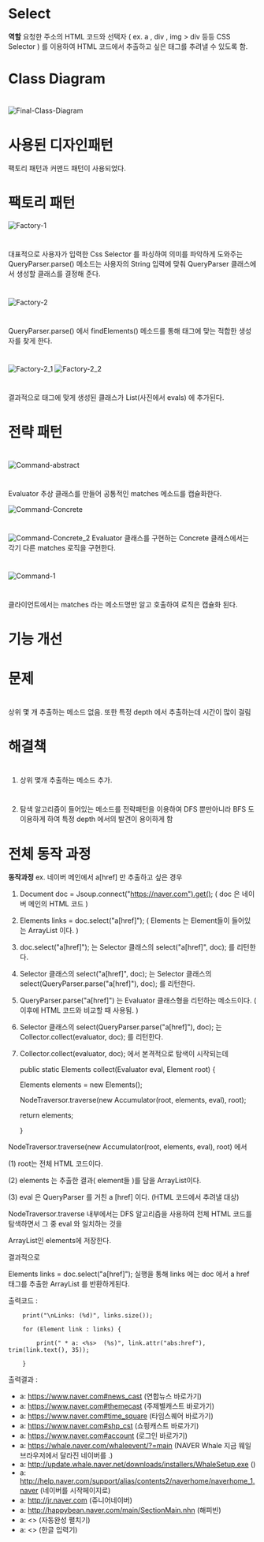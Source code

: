 # Select 

**역할** 요청한 주소의 HTML 코드와 선택자 ( ex. a , div , img > div 등등 CSS Selector ) 를 이용하여 HTML 코드에서 추출하고 싶은 태그를 추려낼 수 있도록 함.

# Class Diagram 
#
![Final-Class-Diagram](https://user-images.githubusercontent.com/57391270/69909778-854cf900-1443-11ea-9e72-a9d8def3975c.jpg)
#
# 사용된 디자인패턴

팩토리 패턴과 커맨드 패턴이 사용되었다.

# 팩토리 패턴

![Factory-1](https://user-images.githubusercontent.com/57391270/69908493-11ecbc80-142e-11ea-8c9a-8f635bbacb56.JPG)
#
대표적으로 사용자가 입력한 Css Selector 를 파싱하여 의미를 파악하게 도와주는
QueryParser.parse() 메소드는 사용자의 String 입력에 맞춰 QueryParser 
클래스에서 생성할 클래스를 결정해 준다.  
#
  
![Factory-2](https://user-images.githubusercontent.com/57391270/69908501-3c3e7a00-142e-11ea-967f-84c63683ddc1.JPG)
#
QueryParser.parse() 에서 findElements() 메소드를 통해 태그에 맞는
적합한 생성자를 찾게 한다.
#
#
![Factory-2_1](https://user-images.githubusercontent.com/57391270/69908508-537d6780-142e-11ea-9c43-8cb8bfb07fd5.JPG)
![Factory-2_2](https://user-images.githubusercontent.com/57391270/69908510-61cb8380-142e-11ea-9b24-c611d7d62b7d.JPG)
#
결과적으로 태그에 맞게 생성된 클래스가 List(사진에서 evals) 에 추가된다.
#

# 전략 패턴
#
![Command-abstract](https://user-images.githubusercontent.com/57391270/69908519-9f301100-142e-11ea-91e3-67feb2d75a65.JPG)
#

Evaluator 추상 클래스를 만들어 공통적인 matches 메소드를 캡슐화한다.

![Command-Concrete](https://user-images.githubusercontent.com/57391270/69908520-a3f4c500-142e-11ea-8b3d-c91057383e3a.JPG)
#

![Command-Concrete_2](https://user-images.githubusercontent.com/57391270/69909637-5897e200-1441-11ea-98d0-b787661cb1ce.JPG)
Evaluator 클래스를 구현하는 Concrete 클래스에서는 각기 다른 matches 로직을
구현한다.  
#
![Command-1](https://user-images.githubusercontent.com/57391270/69908522-a5be8880-142e-11ea-847b-e0163ab238b0.JPG)

#
클라이언트에서는 matches 라는 메소드명만 알고 호출하여 로직은 캡슐화 된다.
#
#
#
# 기능 개선
#
#
# 문제
#
상위 몇 개 추출하는 메소드 없음. 또한 특정 depth 에서 추출하는데 시간이 많이 걸림
#
#
# 해결책
#
1. 상위 몇개 추출하는 메소드 추가.
#
2. 탐색 알고리즘이 들어있는 메소드를 전략패턴을 이용하여 DFS 뿐만아니라 BFS 도 이용하게 하여
특정 depth 에서의 발견이 용이하게 함
#
#
#
# 전체 동작 과정

**동작과정**  ex. 네이버 메인에서 a[href] 만 추출하고 싶은 경우

1. Document doc = Jsoup.connect("https://naver.com").get();  ( doc 은 네이버 메인의 HTML 코드 )

2. Elements links = doc.select("a[href]"); ( Elements 는 Element들이 들어있는 ArrayList 이다. )

3. doc.select("a[href]"); 는 Selector 클래스의 select("a[href]", doc); 를 리턴한다.

4. Selector 클래스의 select("a[href]", doc); 는 Selector 클래스의 select(QueryParser.parse("a[href]"), doc); 를 리턴한다.

5. QueryParser.parse("a[href]") 는 Evaluator 클래스형을 리턴하는 메소드이다. ( 이후에 HTML 코드와 비교할 때 사용됨. )

6. Selector 클래스의 select(QueryParser.parse("a[href]"), doc); 는 Collector.collect(evaluator, doc); 를 리턴한다.

7. Collector.collect(evaluator, doc); 에서 본격적으로 탐색이 시작되는데 
    
   public static Elements collect(Evaluator eval, Element root) { 
   
   
	Elements elements = new Elements();
	
	NodeTraversor.traverse(new Accumulator(root, elements, eval), root);
	
	return elements;
	
   }
  
  NodeTraversor.traverse(new Accumulator(root, elements, eval), root) 에서
  
  (1) root는 전체 HTML 코드이다. 
  
  (2) elements 는 추출한 결과( element들 )를 담을 ArrayList이다.
  
  (3) eval 은 QueryParser 를 거친 a [href] 이다. (HTML 코드에서 추려낼 대상)
  
  
  NodeTraversor.traverse 내부에서는 DFS 알고리즘을 사용하여 전체 HTML 코드를 탐색하면서 그 중 eval 와 일치하는 것을
  
  ArrayList인 elements에 저장한다.
  
  결과적으로 
  
  Elements links = doc.select("a[href]"); 실행을 통해 links 에는 doc 에서 a href 태그를 추출한 ArrayList<element> 를 반환하게된다.
  
  
 출력코드 : 
         
        print("\nLinks: (%d)", links.size());
	
        for (Element link : links) {
	
            print(" * a: <%s>  (%s)", link.attr("abs:href"), trim(link.text(), 35));
	    
        }
        
 출력결과 :
  
 * a: <https://www.naver.com#news_cast>  (연합뉴스 바로가기)
 * a: <https://www.naver.com#themecast>  (주제별캐스트 바로가기)
 * a: <https://www.naver.com#time_square>  (타임스퀘어 바로가기)
 * a: <https://www.naver.com#shp_cst>  (쇼핑캐스트 바로가기)
 * a: <https://www.naver.com#account>  (로그인 바로가기)
 * a: <https://whale.naver.com/whaleevent/?=main>  (NAVER Whale 지금 웨일 브라우저에서 달라진 네이버를 .)
 * a: <http://update.whale.naver.net/downloads/installers/WhaleSetup.exe>  ()
 * a: <http://help.naver.com/support/alias/contents2/naverhome/naverhome_1.naver>  (네이버를 시작페이지로)
 * a: <http://jr.naver.com>  (쥬니어네이버)
 * a: <http://happybean.naver.com/main/SectionMain.nhn>  (해피빈)
 * a: <>  (자동완성 펼치기)
 * a: <>  (한글 입력기)
